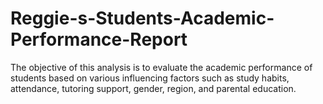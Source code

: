 # Reggie-s-Students-Academic-Performance-Report
The objective of this analysis is to evaluate the academic performance of students based on various influencing factors such as study habits, attendance, tutoring support, gender, region, and parental education. 
